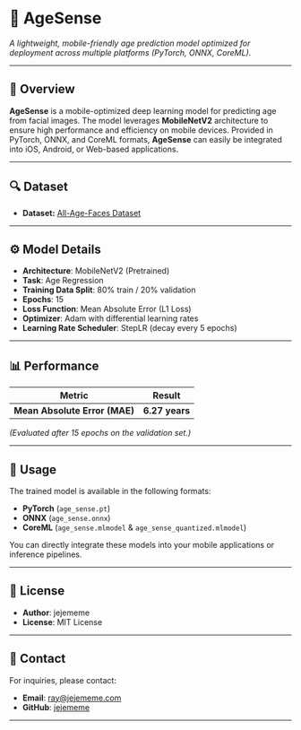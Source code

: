 # 📱 AgeSense

*A lightweight, mobile-friendly age prediction model optimized for deployment across multiple platforms (PyTorch, ONNX, CoreML).*  

---

## 🎯 Overview

**AgeSense** is a mobile-optimized deep learning model for predicting age from facial images. The model leverages **MobileNetV2** architecture to ensure high performance and efficiency on mobile devices. Provided in PyTorch, ONNX, and CoreML formats, **AgeSense** can easily be integrated into iOS, Android, or Web-based applications.

---

## 🔍 Dataset

- **Dataset:** [All-Age-Faces Dataset](https://github.com/JingchunCheng/All-Age-Faces-Dataset?tab=readme-ov-file)  

---

## ⚙️ Model Details

- **Architecture**: MobileNetV2 (Pretrained)
- **Task**: Age Regression
- **Training Data Split**: 80% train / 20% validation
- **Epochs**: 15
- **Loss Function**: Mean Absolute Error (L1 Loss)
- **Optimizer**: Adam with differential learning rates
- **Learning Rate Scheduler**: StepLR (decay every 5 epochs)

---

## 📊 Performance

| Metric                      | Result           |
|-----------------------------|------------------|
| **Mean Absolute Error (MAE)** | **6.27 years**    |

*(Evaluated after 15 epochs on the validation set.)*

---

## 🚀 Usage

The trained model is available in the following formats:

- **PyTorch** (`age_sense.pt`)
- **ONNX** (`age_sense.onnx`)
- **CoreML** (`age_sense.mlmodel` & `age_sense_quantized.mlmodel`)

You can directly integrate these models into your mobile applications or inference pipelines.

---

## 📜 License

- **Author**: jejememe
- **License**: MIT License

---

## 📮 Contact

For inquiries, please contact:

- **Email**: ray@jejememe.com
- **GitHub**: [jejememe](https://github.com/jejememe)

---

